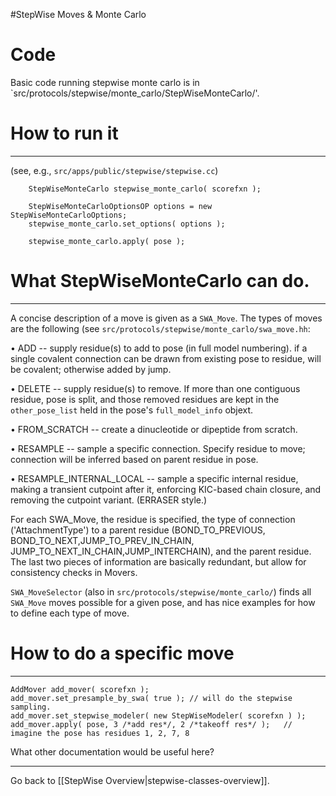 #StepWise Moves & Monte Carlo
# Code
Basic code running stepwise monte carlo is in `src/protocols/stepwise/monte_carlo/StepWiseMonteCarlo/'.

# How to run it
----------------
(see, e.g., `src/apps/public/stepwise/stepwise.cc`)
```
	StepWiseMonteCarlo stepwise_monte_carlo( scorefxn );

	StepWiseMonteCarloOptionsOP options = new StepWiseMonteCarloOptions;
	stepwise_monte_carlo.set_options( options );

	stepwise_monte_carlo.apply( pose );
```

# What StepWiseMonteCarlo can do.
---------------------------------
A concise description of a move is given as a `SWA_Move`. The types of moves are the following (see `src/protocols/stepwise/monte_carlo/swa_move.hh`:

• ADD  -- supply residue(s) to add to pose (in full model numbering). if a single covalent connection can be drawn from existing pose to residue, will be covalent; otherwise added by jump.
 
• DELETE -- supply residue(s) to remove. If more than one contiguous residue, pose is split, and those removed residues are kept in the `other_pose_list` held in the pose's `full_model_info` objext.

• FROM_SCRATCH -- create a dinucleotide or dipeptide from scratch.

• RESAMPLE -- sample a specific connection. Specify residue to move; connection will be inferred based on parent residue in pose. 

• RESAMPLE_INTERNAL_LOCAL -- sample a specific internal residue, making a transient cutpoint after it, enforcing KIC-based chain closure, and removing the cutpoint variant. (ERRASER style.)

For each SWA_Move, the residue is specified, the type of connection ('AttachmentType') to a parent residue (BOND_TO_PREVIOUS, BOND_TO_NEXT,JUMP_TO_PREV_IN_CHAIN, JUMP_TO_NEXT_IN_CHAIN,JUMP_INTERCHAIN), and the parent residue. The last two pieces of information are basically redundant, but allow for consistency checks in Movers.

`SWA_MoveSelector` (also in `src/protocols/stepwise/monte_carlo/`) finds all `SWA_Move` moves possible for a given pose, and has nice examples for how to define each type of move.

# How to do a specific move
---------------------------

```
AddMover add_mover( scorefxn );
add_mover.set_presample_by_swa( true ); // will do the stepwise sampling.
add_mover.set_stepwise_modeler( new StepWiseModeler( scorefxn ) );
add_mover.apply( pose, 3 /*add res*/, 2 /*takeoff res*/ );   // imagine the pose has residues 1, 2, 7, 8
```

What other documentation would be useful here?

---
Go back to [[StepWise Overview|stepwise-classes-overview]].

